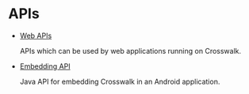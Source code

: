 # APIs

*   [Web APIs](#documentation/apis/web_apis)

    APIs which can be used by web applications running on Crosswalk.

*   [Embedding API](#documentation/apis/embedding_api)

    Java API for embedding Crosswalk in an Android application.
